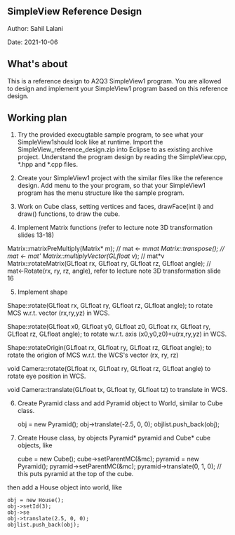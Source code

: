 ## SimpleView Reference Design

Author: Sahil Lalani

Date: 2021-10-06

## What's about

This is a reference design to A2Q3 SimpleView1 program. You are allowed to design and implement your SimpleView1 program based on this reference design. 


## Working plan


1. Try the provided execugtable sample program, to see what your SimpleView1should look like at runtime. Import the SimpleView_reference_design.zip into Eclipse to as existing archive project. Understand the program design by reading the SimpleView.cpp, *.hpp and *.cpp files.  
2. Create your SimpleView1 project with the similar files like the reference design. Add menu to the your program, so that your SimpleView1 program has the menu structure like the sample program. 

3. Work on Cube class, setting vertices and faces, drawFace(int i) and draw() functions, to draw the cube. 

4. Implement Matrix functions (refer to lecture note 3D transformation slides 13-18)

Matrix::matrixPreMultiply(Matrix* m);  	// mat <- m*mat
Matrix::transpose();  				    // mat <- mat'
Matrix::multiplyVector(GLfloat* v);     // mat*v
Matrix::rotateMatrix(GLfloat rx, GLfloat ry, GLfloat rz, GLfloat angle); // mat<-Rotate(rx, ry, rz, angle), refer to lecture note 3D transformation slide 16  

5. Implement shape 

Shape::rotate(GLfloat  rx, GLfloat  ry, GLfloat rz, GLfloat  angle); to rotate MCS w.r.t. vector  (rx,ry,yz) in WCS.

Shape::rotate(GLfloat x0, GLfloat  y0, GLfloat  z0, GLfloat  rx, GLfloat  ry, GLfloat rz, GLfloat  angle); to rotate w.r.t. axis (x0,y0,z0)+u(rx,ry,yz) in WCS.

Shape::rotateOrigin(GLfloat  rx, GLfloat  ry, GLfloat rz, GLfloat  angle); to rotate the origion of MCS w.r.t. the WCS's vector (rx, ry, rz)

void Camera::rotate(GLfloat rx, GLfloat ry, GLfloat rz, GLfloat angle) to rotate eye position in WCS.

void Camera::translate(GLfloat tx, GLfloat ty, GLfloat tz) to translate in WCS. 


6. Create Pyramid class and add Pyramid object to World, similar to Cube class. 

	obj = new Pyramid();
	obj->translate(-2.5, 0, 0);
	objlist.push_back(obj);


7. Create House class, by objects Pyramid* pyramid and Cube* cube objects, like 
   
   	cube =  new Cube();
	cube->setParentMC(&mc);
	pyramid = new Pyramid();
	pyramid->setParentMC(&mc);
	pyramid->translate(0, 1, 0); // this puts pyramid at the top of the cube.

  then add a House object into world, like 
  
	obj = new House();
	obj->setId(3);
	obj->se
	obj->translate(2.5, 0, 0);
	objlist.push_back(obj);

